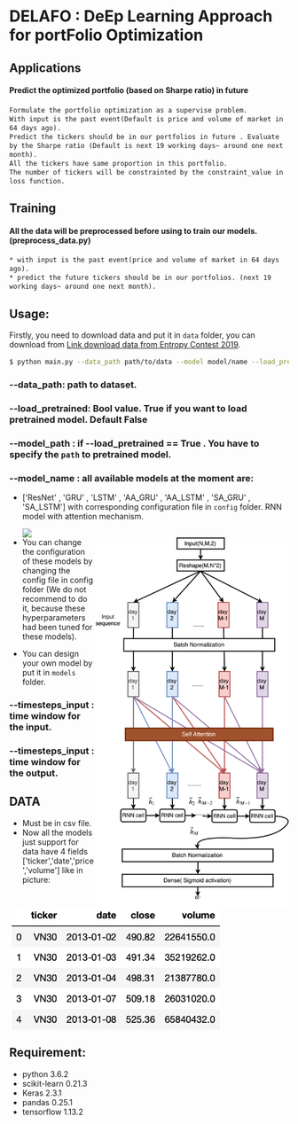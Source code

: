 # DELAFO : DeEp Learning Approach for portFolio Optimization
## Applications

#### Predict the optimized portfolio (based on Sharpe ratio) in future
    Formulate the portfolio optimization as a supervise problem.
    With input is the past event(Default is price and volume of market in 64 days ago).
    Predict the tickers should be in our portfolios in future . Evaluate by the Sharpe ratio (Default is next 19 working days~ around one next month).
    All the tickers have same proportion in this portfolio.
    The number of tickers will be constrainted by the constraint_value in loss function.

## Training
#### All the data will be preprocessed before using to train our models.(preprocess_data.py)
    * with input is the past event(price and volume of market in 64 days ago).
    * predict the future tickers should be in our portfolios. (next 19 working days~ around one next month).


## Usage:
Firstly, you need to download data and put it in `data` folder, you can download from [Link download data from Entropy Contest 2019](https://drive.google.com/file/d/1IwUwxzctgagNipWLBfuqCUAfmkXVyeXC/view?usp=sharing).
```bash
$ python main.py --data_path path/to/data --model model/name --load_pretrained True/False --model_path '' --timesteps_input time/window/input --timesteps_input time/window/output
```
### --data_path: path to dataset.
### --load_pretrained: Bool value. True if you want to load pretrained model. Default False
### --model_path : if --load_pretrained == True . You have to specify the `path` to pretrained model.
### --model_name : all available models at the moment are:
 * ['ResNet' , 'GRU' , 'LSTM' , 'AA_GRU' , 'AA_LSTM' , 'SA_GRU' , 'SA_LSTM'] with corresponding configuration file in `config` folder.
  RNN model with attention mechanism.

   <img align="left" src="images/Add_att_RNN.png" width="350">
   <img align="right" src="images/selfatt_RNN.png" width="350">
 * You can change the configuration of these models by changing the config file in config folder (We do not recommend to do it, because these hyperparameters had been tuned for these models).
 * You can design your own model by put it in `models` folder.

### --timesteps_input : time window for the input.
### --timesteps_input : time window for the output.
## DATA
  * Must be in csv file.
  * Now all the models just support for data have 4 fields ['ticker','date','price','volume'] like in picture:
  <img align= "center" src="images/data_sample.png" width="380">



## Requirement:
 * python          3.6.2
 * scikit-learn    0.21.3
 * Keras           2.3.1
 * pandas          0.25.1
 * tensorflow      1.13.2
